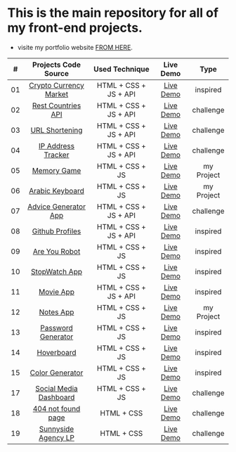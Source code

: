 # This is the main repository for all of my front-end projects.

- visite my portfolio website [FROM HERE](https://drisskhattabi6.github.io/id-kh).

| # | Projects Code Source | Used Technique | Live Demo | Type |
|:---:|:--------------------------:|:-----------:|:-----------:|:-----------:|
| 01 | [Crypto Currency Market](https://github.com/drisskhattabi6/front-end-projects/tree/main/crypto%20currency%20market) | HTML + CSS + JS + API |[Live Demo](https://drisskhattabi6.github.io/front-end-projects/crypto%20currency%20market/) | inspired |
| 02 | [Rest Countries API](https://github.com/drisskhattabi6/front-end-projects/tree/main/rest-countries-api) | HTML + CSS + JS + API | [Live Demo](https://drisskhattabi6.github.io/front-end-projects/rest-countries-api/) | challenge |
| 03 | [URL Shortening](https://github.com/drisskhattabi6/front-end-projects/tree/main/url-shortening) | HTML + CSS + JS + API | [Live Demo](https://drisskhattabi6.github.io/front-end-projects/url-shortening/) | challenge |
| 04 | [IP Address Tracker](https://github.com/drisskhattabi6/front-end-projects/tree/main/ip-address-tracker) | HTML + CSS + JS + API | [Live Demo](https://drisskhattabi6.github.io/front-end-projects/ip-address-tracker/) | challenge |
| 05 | [Memory Game](https://github.com/drisskhattabi6/front-end-projects/tree/main/Memory%20Game) | HTML + CSS + JS | [Live Demo](https://drisskhattabi6.github.io/front-end-projects/Memory%20Game/) | my Project |
| 06 | [Arabic Keyboard](https://github.com/drisskhattabi6/front-end-projects/tree/main/arabic%20keyboard) | HTML + CSS + JS | [Live Demo](https://drisskhattabi6.github.io/front-end-projects/arabic%20keyboard/) | my Project |
| 07 | [Advice Generator App](https://github.com/drisskhattabi6/advice-generator-app.git) | HTML + CSS + JS + API | [Live Demo](https://drisskhattabi6.github.io/front-end-projects/advice-generator-app) | challenge |
| 08 | [Github Profiles](https://github.com/drisskhattabi6/front-end-projects/tree/main/Github%20Profiles) | HTML + CSS + JS + API | [Live Demo](https://drisskhattabi6.github.io/front-end-projects/Github%20Profiles) | inspired |
| 09 | [Are You Robot](https://github.com/drisskhattabi6/front-end-projects/tree/main/are%20you%20robot) | HTML + CSS + JS | [Live Demo](https://drisskhattabi6.github.io/front-end-projects/are%20you%20robot/) | inspired |
| 10 | [StopWatch App](https://github.com/drisskhattabi6/front-end-projects/tree/main/StopWatch%20App) | HTML + CSS + JS | [Live Demo](https://drisskhattabi6.github.io/front-end-projects/StopWatch%20App/) | inspired |
| 11 | [Movie App](https://github.com/drisskhattabi6/front-end-projects/tree/main/Movie%20App) | HTML + CSS + JS + API | [Live Demo](https://drisskhattabi6.github.io/front-end-projects/Movie%20App/) | inspired |
| 12 | [Notes App](https://github.com/drisskhattabi6/front-end-projects/tree/main/Notes%20App) | HTML + CSS + JS | [Live Demo](https://drisskhattabi6.github.io/front-end-projects/Notes%20App/) |  my Project  |
| 13 | [Password Generator](https://github.com/drisskhattabi6/front-end-projects/tree/main/Password%20Generator) | HTML + CSS + JS | [Live Demo](https://drisskhattabi6.github.io/front-end-projects/Password%20Generator/) | inspired |
| 14 | [Hoverboard](https://github.com/drisskhattabi6/front-end-projects/tree/main/Hoverboard) | HTML + CSS + JS | [Live Demo](https://drisskhattabi6.github.io/front-end-projects/Hoverboard/) | inspired |
| 15 | [Color Generator](https://github.com/drisskhattabi6/front-end-projects/tree/main/Color%20Generator) | HTML + CSS + JS | [Live Demo](https://drisskhattabi6.github.io/front-end-projects/Color%20Generator/) | inspired |
| 17 | [Social Media Dashboard](https://github.com/drisskhattabi6/front-end-projects/tree/main/social-media-dashboard) | HTML + CSS + JS | [Live Demo](https://drisskhattabi6.github.io/front-end-projects/social-media-dashboard/) | challenge |
| 18 | [404 not found page](https://github.com/drisskhattabi6/front-end-projects/tree/main/404-not-found) | HTML + CSS | [Live Demo](https://drisskhattabi6.github.io/front-end-projects/404-not-found/) | challenge |
| 19 | [Sunnyside Agency LP](https://github.com/drisskhattabi6/front-end-projects/tree/main/sunnyside-agency-lp) | HTML + CSS | [Live Demo](https://drisskhattabi6.github.io/front-end-projects/sunnyside-agency-lp/) | challenge |
